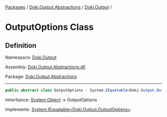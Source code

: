 [Packages](../../README.md) / [Doki.Output.Abstractions](../README.md) / [Doki.Output](README.md) / 

# OutputOptions Class

## Definition

Namespace: [Doki.Output](README.md)

Assembly: [Doki.Output.Abstractions.dll](../README.md)

Package: [Doki.Output.Abstractions](https://www.nuget.org/packages/Doki.Output.Abstractions)

---

```csharp
public abstract class OutputOptions : System.IEquatable<Doki.Output.OutputOptions>
```

Inheritance: [System.Object](https://learn.microsoft.com/en-us/dotnet/api/System.Object) → OutputOptions

Implements: [System.IEquatable&lt;Doki.Output.OutputOptions&gt;](https://learn.microsoft.com/en-us/dotnet/api/System.IEquatable&lt;Doki.Output.OutputOptions&gt;)

